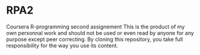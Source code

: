RPA2
====

Coursera  R-programming second assignement
This is the product of my own personnal work and should not be used or even read by anyone for any purpose except peer correcting.
By cloning this repository, you take full responsibility for the way you use its content.
